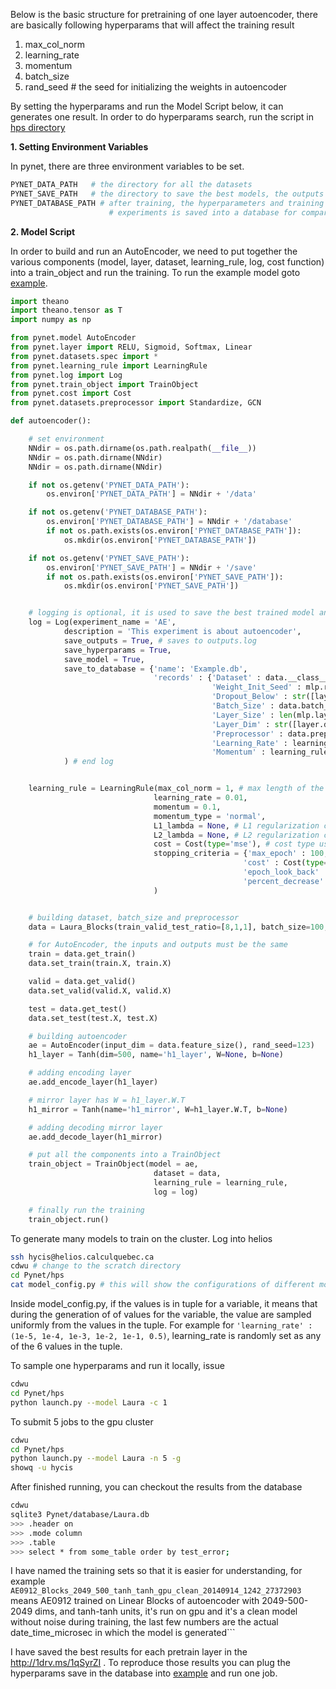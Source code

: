 
Below is the basic structure for pretraining of one layer autoencoder,
there are basically following hyperparams that will affect the training result

1. max_col_norm
2. learning_rate
3. momentum
4. batch_size
5. rand_seed # the seed for initializing the weights in autoencoder

By setting the hyperparams and run the Model Script below, it can generates one result.
In order to do hyperparams search, run the script in [hps directory](../hps/)

__1. Setting Environment Variables__

In pynet, there are three environment variables to be set.

```python
PYNET_DATA_PATH   # the directory for all the datasets
PYNET_SAVE_PATH   # the directory to save the best models, the outputs logs and the hyperparameters
PYNET_DATABASE_PATH # after training, the hyperparameters and training results from various
                      # experiments is saved into a database for comparisions
```

__2. Model Script__

In order to build and run an AutoEncoder, we need to put together the various components
(model, layer, dataset, learning_rule, log, cost function) into a train_object and run the
training. To run the example model goto [example](../example/AE_example.py).

```python
import theano
import theano.tensor as T
import numpy as np

from pynet.model AutoEncoder
from pynet.layer import RELU, Sigmoid, Softmax, Linear
from pynet.datasets.spec import *
from pynet.learning_rule import LearningRule
from pynet.log import Log
from pynet.train_object import TrainObject
from pynet.cost import Cost
from pynet.datasets.preprocessor import Standardize, GCN

def autoencoder():

    # set environment
    NNdir = os.path.dirname(os.path.realpath(__file__))
    NNdir = os.path.dirname(NNdir)
    NNdir = os.path.dirname(NNdir)

    if not os.getenv('PYNET_DATA_PATH'):
        os.environ['PYNET_DATA_PATH'] = NNdir + '/data'

    if not os.getenv('PYNET_DATABASE_PATH'):
        os.environ['PYNET_DATABASE_PATH'] = NNdir + '/database'
        if not os.path.exists(os.environ['PYNET_DATABASE_PATH']):
            os.mkdir(os.environ['PYNET_DATABASE_PATH'])

    if not os.getenv('PYNET_SAVE_PATH'):
        os.environ['PYNET_SAVE_PATH'] = NNdir + '/save'
        if not os.path.exists(os.environ['PYNET_SAVE_PATH']):
            os.mkdir(os.environ['PYNET_SAVE_PATH'])


    # logging is optional, it is used to save the best trained model and records the training result to a database
    log = Log(experiment_name = 'AE',
            description = 'This experiment is about autoencoder',
            save_outputs = True, # saves to outputs.log
            save_hyperparams = True,
            save_model = True,
            save_to_database = {'name': 'Example.db',
                                'records' : {'Dataset' : data.__class__.__name__,
                                             'Weight_Init_Seed' : mlp.rand_seed,
                                             'Dropout_Below' : str([layer.dropout_below for layer in mlp.layers]),
                                             'Batch_Size' : data.batch_size,
                                             'Layer_Size' : len(mlp.layers),
                                             'Layer_Dim' : str([layer.dim for layer in mlp.layers]),
                                             'Preprocessor' : data.preprocessor.__class__.__name__,
                                             'Learning_Rate' : learning_rule.learning_rate,
                                             'Momentum' : learning_rule.momentum}}
            ) # end log


    learning_rule = LearningRule(max_col_norm = 1, # max length of the weight vector from lower layer going into upper neuron
                                learning_rate = 0.01,
                                momentum = 0.1,
                                momentum_type = 'normal',
                                L1_lambda = None, # L1 regularization coefficient
                                L2_lambda = None, # L2 regularization coefficient
                                cost = Cost(type='mse'), # cost type use for backprop during training
                                stopping_criteria = {'max_epoch' : 100, # maximum number of epochs for the training
                                                    'cost' : Cost(type='mse'), # cost type use for testing the quality of the trained model
                                                    'epoch_look_back' : 10, # number of epoch to look back for error improvement
                                                    'percent_decrease' : 0.001} # requires at least 0.001 = 0.1% decrease in error when look back of 10 epochs
                                )


    # building dataset, batch_size and preprocessor
    data = Laura_Blocks(train_valid_test_ratio=[8,1,1], batch_size=100, preprocessor=GCN())

    # for AutoEncoder, the inputs and outputs must be the same
    train = data.get_train()
    data.set_train(train.X, train.X)

    valid = data.get_valid()
    data.set_valid(valid.X, valid.X)

    test = data.get_test()
    data.set_test(test.X, test.X)

    # building autoencoder
    ae = AutoEncoder(input_dim = data.feature_size(), rand_seed=123)
    h1_layer = Tanh(dim=500, name='h1_layer', W=None, b=None)

    # adding encoding layer
    ae.add_encode_layer(h1_layer)

    # mirror layer has W = h1_layer.W.T
    h1_mirror = Tanh(name='h1_mirror', W=h1_layer.W.T, b=None)

    # adding decoding mirror layer
    ae.add_decode_layer(h1_mirror)

    # put all the components into a TrainObject
    train_object = TrainObject(model = ae,
                                dataset = data,
                                learning_rule = learning_rule,
                                log = log)

    # finally run the training
    train_object.run()

```

To generate many models to train on the cluster. Log into helios

```bash
ssh hycis@helios.calculquebec.ca
cdwu # change to the scratch directory
cd Pynet/hps
cat model_config.py # this will show the configurations of different models
```

Inside model_config.py, if the values is in tuple for a variable, it means that during the generation of
of values for the variable, the value are sampled uniformly from the values in the tuple.
For example for
```'learning_rate' : (1e-5, 1e-4, 1e-3, 1e-2, 1e-1, 0.5)```,
learning_rate is randomly set as any of the 6 values in the tuple.

To sample one hyperparams and run it locally, issue
```bash
cdwu
cd Pynet/hps
python launch.py --model Laura -c 1
```
To submit 5 jobs to the gpu cluster
```bash
cdwu
cd Pynet/hps
python launch.py --model Laura -n 5 -g
showq -u hycis
```

After finished running, you can checkout the results from the database
```bash
cdwu
sqlite3 Pynet/database/Laura.db
>>> .header on
>>> .mode column
>>> .table
>>> select * from some_table order by test_error;
```

I have named the training sets so that it is easier for understanding, for example
```AE0912_Blocks_2049_500_tanh_tanh_gpu_clean_20140914_1242_27372903```
means AE0912 trained on Linear Blocks of autoencoder with 2049-500-2049 dims, and tanh-tanh units,
it's run on gpu and it's a clean model without noise during training, the last few numbers are the
actual date_time_microsec in which the model is generated```


I have saved the best results for each pretrain layer in the http://1drv.ms/1qSyrZI .
To reproduce those results you can plug the hyperparams save in the database into [example](../example/AE_example.py)
and run one job.
